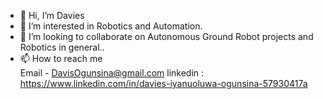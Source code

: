 - 👋 Hi, I’m Davies 
- 👀 I’m interested in Robotics and Automation.
- 💞️ I’m looking to collaborate on Autonomous  Ground Robot projects and Robotics in general..
- 📫 How to reach me  
     Email - DavisOgunsina@gmail.com
     linkedin : https://www.linkedin.com/in/davies-iyanuoluwa-ogunsina-57930417a
